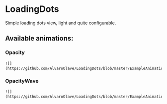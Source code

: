# LoadingDots

Simple loading dots view, light and quite configurable.


## Available animations:

### Opacity

    ![](https://github.com/AlvaroOlave/LoadingDots/blob/master/ExampleAnimations/opacity.gif)

### OpacityWave

    ![](https://github.com/AlvaroOlave/LoadingDots/blob/master/ExampleAnimations/opacityWave.gif)

